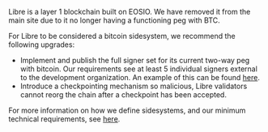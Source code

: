 Libre is a layer 1 blockchain built on EOSIO. We have removed it from the main site due to it no longer having a functioning peg with BTC.

For Libre to be considered a bitcoin sidesystem, we recommend the following upgrades:

- Implement and publish the full signer set for its current two-way peg with bitcoin. Our requirements see at least 5 individual signers external to the development organization. An example of this can be found [here](https://bitcoinl2labs.com/sbtc-rollout#sbtc-signers).
- Introduce a checkpointing mechanism so malicious, Libre validators cannot reorg the chain after a checkpoint has been accepted.

For more information on how we define sidesystems, and our minimum technical requirements, see [here](https://www.lxresearch.co/starting-to-define-layers-a-year-later/).
